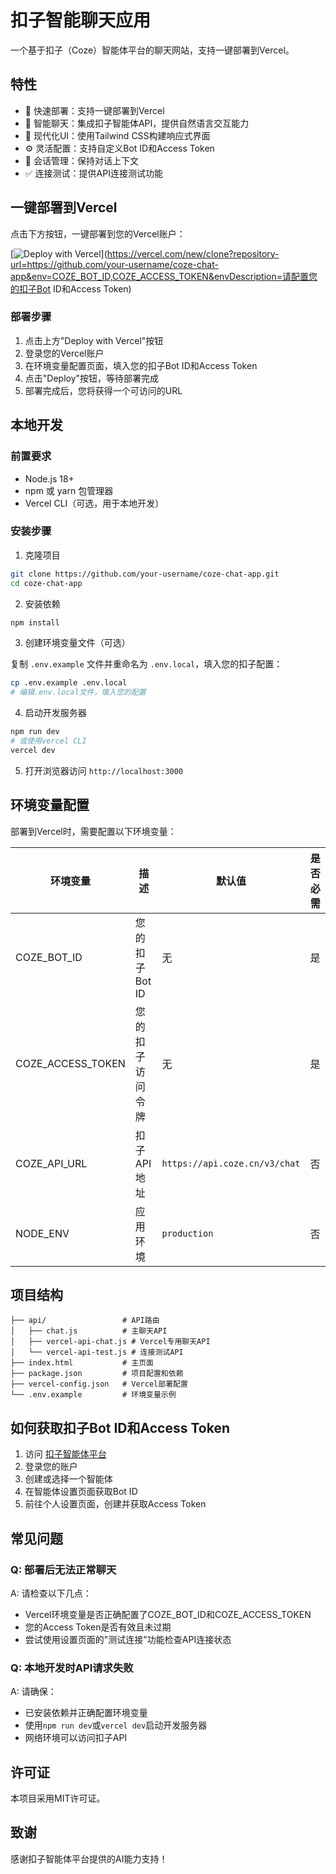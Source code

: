 # 扣子智能聊天应用

一个基于扣子（Coze）智能体平台的聊天网站，支持一键部署到Vercel。

## 特性

- 🚀 快速部署：支持一键部署到Vercel
- 💬 智能聊天：集成扣子智能体API，提供自然语言交互能力
- 🎨 现代化UI：使用Tailwind CSS构建响应式界面
- ⚙️ 灵活配置：支持自定义Bot ID和Access Token
- 🔄 会话管理：保持对话上下文
- ✅ 连接测试：提供API连接测试功能

## 一键部署到Vercel

点击下方按钮，一键部署到您的Vercel账户：

[![Deploy with Vercel](https://vercel.com/button)](https://vercel.com/new/clone?repository-url=https://github.com/your-username/coze-chat-app&env=COZE_BOT_ID,COZE_ACCESS_TOKEN&envDescription=请配置您的扣子Bot ID和Access Token)

### 部署步骤

1. 点击上方"Deploy with Vercel"按钮
2. 登录您的Vercel账户
3. 在环境变量配置页面，填入您的扣子Bot ID和Access Token
4. 点击"Deploy"按钮，等待部署完成
5. 部署完成后，您将获得一个可访问的URL

## 本地开发

### 前置要求

- Node.js 18+ 
- npm 或 yarn 包管理器
- Vercel CLI（可选，用于本地开发）

### 安装步骤

1. 克隆项目

```bash
git clone https://github.com/your-username/coze-chat-app.git
cd coze-chat-app
```

2. 安装依赖

```bash
npm install
```

3. 创建环境变量文件（可选）

复制 `.env.example` 文件并重命名为 `.env.local`，填入您的扣子配置：

```bash
cp .env.example .env.local
# 编辑.env.local文件，填入您的配置
```

4. 启动开发服务器

```bash
npm run dev
# 或使用vercel CLI
vercel dev
```

5. 打开浏览器访问 `http://localhost:3000`

## 环境变量配置

部署到Vercel时，需要配置以下环境变量：

| 环境变量 | 描述 | 默认值 | 是否必需 |
|---------|------|-------|---------|
| COZE_BOT_ID | 您的扣子Bot ID | 无 | 是 |
| COZE_ACCESS_TOKEN | 您的扣子访问令牌 | 无 | 是 |
| COZE_API_URL | 扣子API地址 | `https://api.coze.cn/v3/chat` | 否 |
| NODE_ENV | 应用环境 | `production` | 否 |

## 项目结构

```
├── api/                 # API路由
│   ├── chat.js          # 主聊天API
│   ├── vercel-api-chat.js # Vercel专用聊天API
│   └── vercel-api-test.js # 连接测试API
├── index.html           # 主页面
├── package.json         # 项目配置和依赖
├── vercel-config.json   # Vercel部署配置
└── .env.example         # 环境变量示例
```

## 如何获取扣子Bot ID和Access Token

1. 访问 [扣子智能体平台](https://www.coze.cn/)
2. 登录您的账户
3. 创建或选择一个智能体
4. 在智能体设置页面获取Bot ID
5. 前往个人设置页面，创建并获取Access Token

## 常见问题

### Q: 部署后无法正常聊天

A: 请检查以下几点：
- Vercel环境变量是否正确配置了COZE_BOT_ID和COZE_ACCESS_TOKEN
- 您的Access Token是否有效且未过期
- 尝试使用设置页面的"测试连接"功能检查API连接状态

### Q: 本地开发时API请求失败

A: 请确保：
- 已安装依赖并正确配置环境变量
- 使用`npm run dev`或`vercel dev`启动开发服务器
- 网络环境可以访问扣子API

## 许可证

本项目采用MIT许可证。

## 致谢

感谢扣子智能体平台提供的AI能力支持！